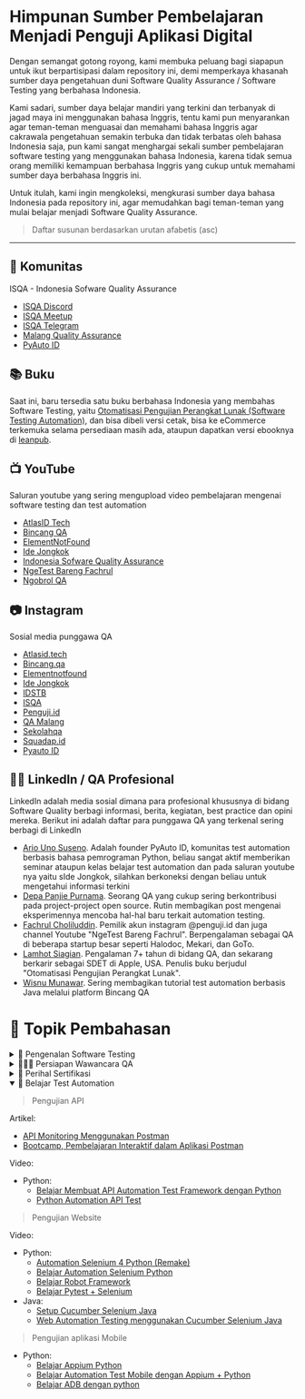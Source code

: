 # Himpunan Sumber Pembelajaran Menjadi Penguji Aplikasi Digital

Dengan semangat gotong royong, kami membuka peluang bagi siapapun untuk ikut berpartisipasi dalam repository ini, demi memperkaya khasanah sumber daya pengetahuan duni Software Quality Assurance / Software Testing yang berbahasa Indonesia.

Kami sadari, sumber daya belajar mandiri yang terkini dan terbanyak di jagad maya ini menggunakan bahasa Inggris, tentu kami pun menyarankan agar teman-teman menguasai dan memahami bahasa Inggris agar cakrawala pengetahuan semakin terbuka dan tidak terbatas oleh bahasa Indonesia saja, pun kami sangat menghargai sekali sumber pembelajaran software testing yang menggunakan bahasa Indonesia, karena tidak semua orang memiliki kemampuan berbahasa Inggris yang cukup untuk memahami sumber daya berbahasa Inggris ini.

Untuk itulah, kami ingin mengkoleksi, mengkurasi sumber daya bahasa Indonesia pada repository ini, agar memudahkan bagi teman-teman yang mulai belajar menjadi Software Quality Assurance.

> Daftar susunan berdasarkan urutan afabetis (asc)

---

## 🤝 Komunitas

ISQA - Indonesia Sofware Quality Assurance

- [ISQA Discord](https://discord.gg/UZpxSJeZ9z)
- [ISQA Meetup](https://www.meetup.com/Indonesia-Software-Quality-Assurance/)
- [ISQA Telegram](https://t.me/sqa_id)
- [Malang Quality Assurance](https://t.me/qamalang)
- [PyAuto ID](https://t.me/pyautoid)

## 📚 Buku

Saat ini, baru tersedia satu buku berbahasa Indonesia yang membahas Software Testing, yaitu [Otomatisasi Pengujian Perangkat Lunak (Software Testing Automation)](https://leanpub.com/OtomatisasiPengujianPerangkatLunak), dan bisa dibeli versi cetak, bisa ke eCommerce terkemuka selama persediaan masih ada, ataupun dapatkan versi ebooknya di [leanpub](https://leanpub.com/OtomatisasiPengujianPerangkatLunak).

## 📺 YouTube

Saluran youtube yang sering mengupload video pembelajaran mengenai software testing dan test automation

- [AtlasID Tech](https://www.youtube.com/channel/UC7Es-J72Zry2OZxWF4hMkFg)
- [Bincang QA](https://www.youtube.com/c/BincangQA)
- [ElementNotFound](https://www.youtube.com/channel/UCBwAUdVRaRNZszCaZOScrxg/)
- [Ide Jongkok](https://www.youtube.com/c/IdeJongkok)
- [Indonesia Sofware Quality Assurance](https://www.youtube.com/c/ISQA_ID)
- [NgeTest Bareng Fachrul](https://www.youtube.com/c/NgeTestBarengFachrul)
- [Ngobrol QA](https://www.youtube.com/channel/UCARN0p3ByRIxs4CA_SS5Tdw)

## 📷 Instagram

Sosial media punggawa QA

- [Atlasid.tech](https://www.instagram.com/atlasid.tech/)
- [Bincang.qa](https://www.instagram.com/bincang.qa/)
- [Elementnotfound](https://www.instagram.com/elementnotfound/)
- [Ide Jongkok](https://www.instagram.com/idejongkok/)
- [IDSTB](https://www.instagram.com/idstb_id/)
- [ISQA](https://www.instagram.com/isqa_id/)
- [Penguji.id](https://www.instagram.com/penguji.id/)
- [QA Malang](https://www.instagram.com/qamalang/)
- [Sekolahqa](https://www.instagram.com/sekolahqa/)
- [Squadap.id](https://www.instagram.com/squadap.id/)
- [Pyauto ID](https://www.instagram.com/pyautoid/)

## 👮🏼 LinkedIn / QA Profesional

LinkedIn adalah media sosial dimana para profesional khususnya di bidang Software Quality berbagi informasi, berita, kegiatan, best practice dan opini mereka.
Berikut ini adalah daftar para punggawa QA yang terkenal sering berbagi di LinkedIn

- [Ario Uno Suseno](https://www.linkedin.com/in/aria-uno-suseno). Adalah founder PyAuto ID, komunitas test automation berbasis bahasa pemrograman Python, beliau sangat aktif memberikan seminar ataupun kelas belajar test automation dan pada saluran youtube nya yaitu sIde Jongkok, silahkan berkoneksi dengan beliau untuk mengetahui informasi terkini
- [Depa Panjie Purnama](https://www.linkedin.com/in/depapp/). Seorang QA yang cukup sering berkontribusi pada project-project open source. Rutin membagikan post mengenai eksperimennya mencoba hal-hal baru terkait automation testing.
- [Fachrul Choliluddin](https://www.linkedin.com/in/fachrul/). Pemilik akun instagram @penguji.id dan juga channel Youtube "NgeTest Bareng Fachrul". Berpengalaman sebagai QA di beberapa startup besar seperti Halodoc, Mekari, dan GoTo.
- [Lamhot Siagian](https://www.linkedin.com/in/lamhotsiagian/). Pengalaman 7+ tahun di bidang QA, dan sekarang berkarir sebagai SDET di Apple, USA. Penulis buku berjudul "Otomatisasi Pengujian Perangkat Lunak".
- [Wisnu Munawar](https://www.linkedin.com/in/wisnuwm). Sering membagikan tutorial test automation berbasis Java melalui platform Bincang QA 
# 🌟 Topik Pembahasan

<details>
  <summary>🤔 Pengenalan Software Testing</summary>

> Apa itu software testing?

Artikel:

- [8 Jenis Software Testing](https://medium.com/qa-malang/8-jenis-software-testing-5a884e806a6d)
- [Mengenal Software Quality Assurance](https://medium.com/qa-malang/mengenal-software-quality-assurance-c3d86a8936be)
- [Testing Manifesto Part 1](https://medium.com/qa-malang/testing-manifesto-1cc52c31833)
- [Testing Manifesto Part 2](https://medium.com/qa-malang/testing-manifesto-part-2-56284b291ef6)

Video:

- [Belajar Menjadi Software QA Andalan](https://www.youtube.com/playlist?list=PLfQWB548wEGZL3gZ6WEWvQOpelQ6cRvw4)
- [SQA Journey Path](https://www.youtube.com/playlist?list=PLteNxiEnsdrT1KQDW3tXGeuRubHT8szwv)

> Mengenal Jabatan dan Tanggung Jawab

Artikel:

- [Software Quality Assurance Vs Developer](https://medium.com/qa-malang/software-quality-assurance-vs-developer-d5219898b4aa)

Video:

- [Nyari Kerja? Semua Bisa Jadi Software Tester Asalkan ...](https://www.youtube.com/watch?v=e23zeWnufj4&list=PLWm4TTUtmpXYRcnDzs7dy4f9M4REelvvG&index=1)
- [Test Engineer? SDET? SEIT?](https://www.youtube.com/watch?v=PtO7vWoZaU8)

> Merancang Test Cases

- [Memperjelas Requirements Dalam Pengembangan Aplikasi](https://medium.com/qa-malang/memperjelas-requirements-dalam-pengembangan-aplikasi-ef617553212c)
- [Writing a Succesfull Test Scenario](https://medium.com/qa-malang/writing-a-succesfull-test-scenario-acbc0bc1e098)

> Proses Testing

- [Mengenal STLC (Software Testing Life Cycle)](https://medium.com/qa-malang/mengenal-stlc-software-testing-life-cycle-e0a6da1f289b)

> Usability Test

- [Usability Testing To Improve User Experience](https://medium.com/qa-malang/usability-testing-to-improve-user-experience-15eef53fc970)

> Lain-lain

- [Saya Software Quality Tester baru, bagaimana cara saya memulai?](https://fachrul.id/saya-software-quality-tester-baru-bagaimana-cara-saya-memulai/)

</details>

<details>
  <summary>🧑🏻‍💻 Persiapan Wawancara QA</summary>

> Merancang Portofolio

Artikel:

- [Portofolio QA - Tampil Memikat Melamar Lowongan Kerja Software Quality Assurance/Engineer](https://fachrul.id/portofolio-software-quality-assurance/)

> Wawancara kandidat Software Tester

Video:

- [How To Ace Your Interview - Tips from Talent Acquisition](https://www.youtube.com/watch?v=NWJP3r42VfE)
- [Kumpulan Pertanyaan Umum saat Interview Software Engineer](https://www.youtube.com/playlist?list=PLfQWB548wEGbBUTSqybdnvrzulOgC59Gy)
- [QA Interview - Insider tips!](https://www.youtube.com/watch?v=ePOXfZTzBQ8)

</details>

<details>
  <summary>🎫 Perihal Sertifikasi</summary>

> ISTQB

Video:

- [All you need to know about ISTQB!!](https://www.youtube.com/watch?v=2mwLYAYsi94)
</details>

<details open>
  <summary>🤖 Belajar Test Automation</summary>

> Pengujian API

Artikel:

- [API Monitoring Menggunakan Postman](https://medium.com/qa-malang/api-monitoring-menggunakan-postman-82a51b568104)
- [Bootcamp, Pembelajaran Interaktif dalam Aplikasi Postman](https://medium.com/qa-malang/bootcamp-pembelajaran-interaktif-dalam-aplikasi-postman-efdcb8569d7d)

Video:

- Python:
  - [Belajar Membuat API Automation Test Framework dengan Python](https://www.youtube.com/playlist?list=PLfQWB548wEGaol4i5Bi9WzcJVMu0URzyd)
  - [Python Automation API Test](https://www.youtube.com/playlist?list=PLW3Gs0ff2b7-Ny7RJTeKr1_lEVxm7eyUE)

> Pengujian Website

Video:

- Python:
  - [Automation Selenium 4 Python (Remake)](https://www.youtube.com/watch?v=8Vo8sETHLgg&list=PLW3Gs0ff2b78zcn78np340hKyKVw84Dhh)
  - [Belajar Automation Selenium Python](https://www.youtube.com/playlist?list=PLW3Gs0ff2b79n_4Qy__mHZO9EcIiB4NZZ)
  - [Belajar Robot Framework](https://www.youtube.com/watch?v=ET-2KRqReAM&list=PLW3Gs0ff2b79Jr4wSbUaKaLui-oJBS8x5)
  - [Belajar Pytest + Selenium](https://www.youtube.com/playlist?list=PLW3Gs0ff2b78lk3KLgPAit9DAbVidgter)
- Java:
  - [Setup Cucumber Selenium Java](https://youtu.be/dTAxSbGikSk)
  - [Web Automation Testing menggunakan Cucumber Selenium Java](https://youtu.be/zRPyrNq9bWI)

> Pengujian aplikasi Mobile

- Python:
  - [Belajar Appium Python](https://www.youtube.com/playlist?list=PLW3Gs0ff2b78GK8zYyDF355d55s9kYLDa)
  - [Belajar Automation Test Mobile dengan Appium + Python](https://www.youtube.com/playlist?list=PLfQWB548wEGYjsa6P5IV-T7AKLrkfopDQ)
  - [Belajar ADB dengan python](https://www.youtube.com/playlist?list=PLW3Gs0ff2b7_K9RHgq-8WOItF3rK2EEYf)

</details>
